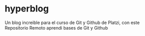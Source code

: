 # hyperblog
Un blog increible para el curso de Git y Github de Platzi, con este Repositorio Remoto aprendi bases de Git y Github 
